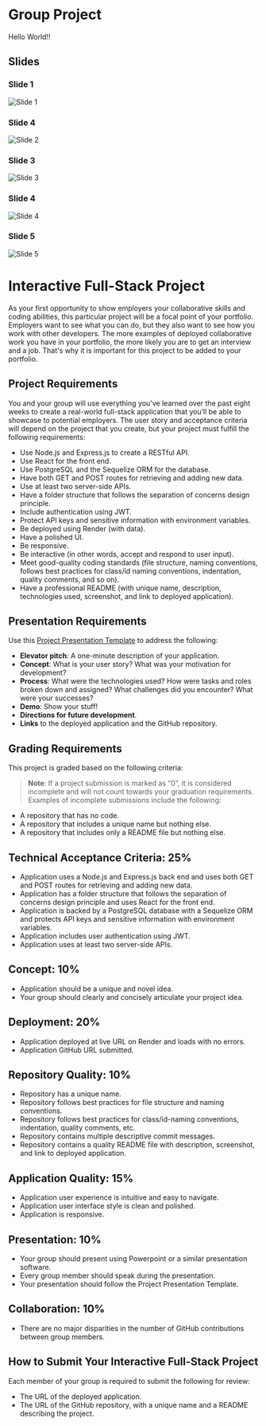 # Group Project
Hello World!!

## Slides

### Slide 1

![Slide 1](./slide1.png)

### Slide 4

![Slide 2](./slide2.png)

### Slide 3

![Slide 3](./slide3.png)

### Slide 4

![Slide 4](./slide4.png)

### Slide 5

![Slide 5](./slide5.png)

# Interactive Full-Stack Project

As your first opportunity to show employers your collaborative skills and coding abilities, this particular project will be a focal point of your portfolio. Employers want to see what you can do, but they also want to see how you work with other developers. The more examples of deployed collaborative work you have in your portfolio, the more likely you are to get an interview and a job. That's why it is important for this project to be added to your portfolio.

## Project Requirements

You and your group will use everything you've learned over the past eight weeks to create a real-world full-stack application that you’ll be able to showcase to potential employers. The user story and acceptance criteria will depend on the project that you create, but your project must fulfill the following requirements:

- Use Node.js and Express.js to create a RESTful API.
- Use React for the front end.
- Use PostgreSQL and the Sequelize ORM for the database.
- Have both GET and POST routes for retrieving and adding new data.
- Use at least two server-side APIs.
- Have a folder structure that follows the separation of concerns design principle.
- Include authentication using JWT.
- Protect API keys and sensitive information with environment variables.
- Be deployed using Render (with data).
- Have a polished UI.
- Be responsive.
- Be interactive (in other words, accept and respond to user input).
- Meet good-quality coding standards (file structure, naming conventions, follows best practices for class/id naming conventions, indentation, quality comments, and so on).
- Have a professional README (with unique name, description, technologies used, screenshot, and link to deployed application).

## Presentation Requirements

Use this [Project Presentation Template](#) to address the following:

- **Elevator pitch**: A one-minute description of your application.
- **Concept**: What is your user story? What was your motivation for development?
- **Process**: What were the technologies used? How were tasks and roles broken down and assigned? What challenges did you encounter? What were your successes?
- **Demo**: Show your stuff!
- **Directions for future development**.
- **Links** to the deployed application and the GitHub repository.

## Grading Requirements

This project is graded based on the following criteria:

> **Note**: If a project submission is marked as “0”, it is considered incomplete and will not count towards your graduation requirements. Examples of incomplete submissions include the following:

- A repository that has no code.
- A repository that includes a unique name but nothing else.
- A repository that includes only a README file but nothing else.


## Technical Acceptance Criteria: 25%

- Application uses a Node.js and Express.js back end and uses both GET and POST routes for retrieving and adding new data.
- Application has a folder structure that follows the separation of concerns design principle and uses React for the front end.
- Application is backed by a PostgreSQL database with a Sequelize ORM and protects API keys and sensitive information with environment variables.
- Application includes user authentication using JWT.
- Application uses at least two server-side APIs.

## Concept: 10%

- Application should be a unique and novel idea.
- Your group should clearly and concisely articulate your project idea.

## Deployment: 20%

- Application deployed at live URL on Render and loads with no errors.
- Application GitHub URL submitted.

## Repository Quality: 10%

- Repository has a unique name.
- Repository follows best practices for file structure and naming conventions.
- Repository follows best practices for class/id-naming conventions, indentation, quality comments, etc.
- Repository contains multiple descriptive commit messages.
- Repository contains a quality README file with description, screenshot, and link to deployed application.

## Application Quality: 15%

- Application user experience is intuitive and easy to navigate.
- Application user interface style is clean and polished.
- Application is responsive.

## Presentation: 10%

- Your group should present using Powerpoint or a similar presentation software.
- Every group member should speak during the presentation.
- Your presentation should follow the Project Presentation Template.

## Collaboration: 10%

- There are no major disparities in the number of GitHub contributions between group members.

## How to Submit Your Interactive Full-Stack Project

Each member of your group is required to submit the following for review:

- The URL of the deployed application.
- The URL of the GitHub repository, with a unique name and a README describing the project.